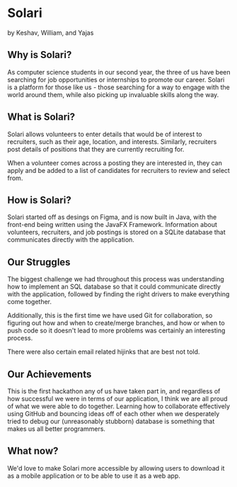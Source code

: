 # Solari
by Keshav, William, and Yajas

## Why is Solari? 

As computer science students in our second year, the three of us have been searching for job opportunities or internships to promote our career. Solari is a platform for those like us - those searching for a way to engage with the world around them, while also picking up invaluable skills along the way.  

## What is Solari?

Solari allows volunteers to enter details that would be of interest to recruiters, such as their age, location, and interests. Similarly, recruiters post details of positions that they are currently recruiting for.

When a volunteer comes across a posting they are interested in, they can apply and be added to a list of candidates for recruiters to review and select from.

## How is Solari?

Solari started off as desings on Figma, and is now built in Java, with the front-end being written using the JavaFX Framework. Information about volunteers, recruiters, and job postings is stored on a SQLite database that communicates directly with the application. 

## Our Struggles

The biggest challenge we had throughout this process was understanding how to implement an SQL database so that it could communicate directly with the application, followed by finding the right drivers to make everything come together. 

Additionally, this is the first time we have used Git for collaboration, so figuring out how and when to create/merge branches, and how or when to push code so it doesn't lead to more problems was certainly an interesting process.

There were also certain email related hijinks that are best not told. 

## Our Achievements

This is the first hackathon any of us have taken part in, and regardless of how successful we were in terms of our application, I think we are all proud of what we were able to do together. Learning how to collaborate effectively using GitHub and bouncing ideas off of each other when we desperately tried to debug our (unreasonably stubborn) database is something that makes us all better programmers. 

## What now?

We'd love to make Solari more accessible by allowing users to download it as a mobile application or to be able to use it as a web app. 

